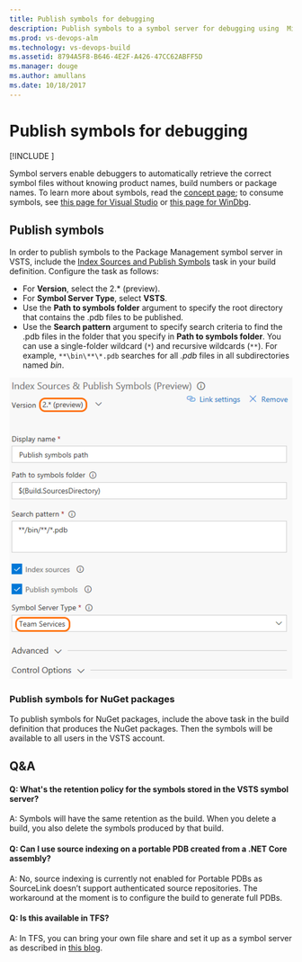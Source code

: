 ```yaml
---
title: Publish symbols for debugging
description: Publish symbols to a symbol server for debugging using  Microsoft Visual Studio Team Services (VSTS) and Microsoft Team Foundation Server (TFS)
ms.prod: vs-devops-alm
ms.technology: vs-devops-build
ms.assetid: 8794A5F8-B646-4E2F-A426-47CC62ABFF5D
ms.manager: douge
ms.author: amullans
ms.date: 10/18/2017
---
```


# Publish symbols for debugging

[!INCLUDE [](../../package/_shared/availability-symbols.md)]

Symbol servers enable debuggers to automatically retrieve the correct symbol files without knowing product names, build numbers or package names. To learn more about symbols, read the [concept page](/vsts/package/concepts/symbols); to consume symbols, see [this page for Visual Studio](/vsts/package/symbols/debug-with-symbols-visual-studio) or [this page for WinDbg](/vsts/package/symbols/debug-with-symbols-windbg).

## Publish symbols
In order to publish symbols to the Package Management symbol server in VSTS, include the [Index Sources and Publish Symbols](../tasks/build/index-sources-publish-symbols.md) task in your build definition. Configure the task as follows:

* For **Version**, select the 2.\* (preview).  
* For **Symbol Server Type**, select **VSTS**. 
* Use the **Path to symbols folder** argument to specify the root directory that contains the .pdb files to be published. 
* Use the **Search pattern** argument to specify search criteria to find the .pdb files in the folder that you specify in **Path to symbols folder**. You can use a single-folder wildcard (```*```) and recursive wildcards (```**```).
For example, ```**\bin\**\*.pdb``` searches for all *.pdb* files in all subdirectories named *bin*.

![Publish Symbols Task](_img/symboltaskv2.png)

### Publish symbols for NuGet packages
To publish symbols for NuGet packages, include the above task in the build definition that produces the NuGet packages. Then the symbols will be available to all users in the VSTS account. 

## Q&A
<!-- BEGINSECTION class="md-qanda" -->

#### Q: What's the  retention policy for the symbols stored in the VSTS symbol server?

A: Symbols will have the same retention as the build. When you delete a build, you also delete the symbols produced by that build.

#### Q: Can I use source indexing on a portable PDB created from a .NET Core assembly?  

A: No, source indexing is currently not enabled for Portable PDBs as SourceLink doesn’t support authenticated source repositories. The workaround at the moment is to configure the build to generate full PDBs.

#### Q: Is this available in TFS?

A: In TFS, you can bring your own file share and set it up as a symbol server as described in [this blog](https://edsquared.com/source-server-and-symbol-server-support-in-tfs-2010-cf35ed5527e2). 

<!-- ENDSECTION -->